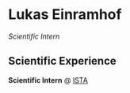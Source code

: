 # Lukas Einramhof

*Scientific Intern*

## Scientific Experience

**Scientific Intern** @ [ISTA](https://ista.ac.at/home)
